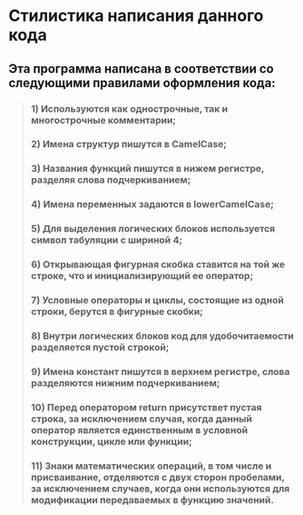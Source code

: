 # Стилистика написания данного кода

## Эта программа написана в соответствии со следующими правилами оформления кода:
> ### 1) Используются как однострочные, так и многострочные комментарии;
> ### 2) Имена структур пишутся в CamelCase;
> ### 3) Названия функций пишутся в нижем регистре, разделяя слова подчеркиванием;
> ### 4) Имена переменных задаются в lowerCamelCase;
> ### 5) Для выделения логических блоков используется символ табуляции с шириной 4;
> ### 6) Открывающая фигурная скобка ставится на той же строке, что и инициализирующий ее оператор;
> ### 7) Условные операторы и циклы, состоящие из одной строки, берутся в фигурные скобки;
> ### 8) Внутри логических блоков код для удобочитаемости разделяется пустой строкой;
> ### 9) Имена констант пишутся в верхнем регистре, слова разделяются нижним подчеркиванием;
> ### 10) Перед оператором return присутствет пустая строка, за исключением случая, когда данный оператор является единственным в условной конструкции, цикле или функции;
> ### 11) Знаки математических операций, в том числе и присваивание, отделяются с двух сторон пробелами, за исключением случаев, когда они используются для модификации передаваемых в функцию значений.